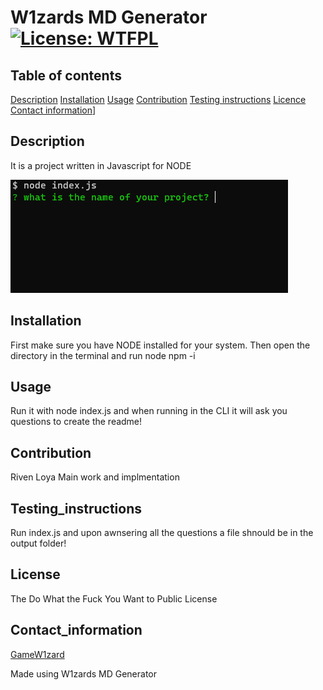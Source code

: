 # W1zards MD Generator [![License: WTFPL](https://img.shields.io/badge/License-WTFPL-brightgreen.svg)](http://www.wtfpl.net/about/)
      
 
 ## Table of contents 
 [Description](##Description) 
 [Installation](##Installation) 
 [Usage](##Usage) 
 [Contribution](##Contribution) 
 [Testing instructions](##Testing_Instructions) 
 [Licence](##License) 
 [Contact information](##Contact_information)]
      
 
 ## Description 
 It is a project written in Javascript for NODE
 
 ![screenshot of webpage](/Assets/Images/Untitled.png?raw=true " ")
      
 
 ## Installation 
 First make sure you have NODE installed for your system. Then open the directory in the terminal and run node npm -i
      
 
 ## Usage 
 Run it with node index.js and when running in the CLI it will ask you questions to create the readme!
      
 
 ## Contribution 
 Riven Loya Main work and implmentation
      
 
 ## Testing_instructions 
 Run index.js and upon awnsering all the questions a file shnould be in the output folder!
      
 
 ## License 
 The Do What the Fuck You Want to Public License
      
 
 ## Contact_information 
 [GameW1zard](https://github.com/GameW1zard) 
 
      
 
 Made using W1zards MD Generator